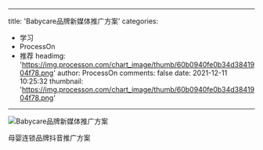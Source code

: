 
---
title: 'Babycare品牌新媒体推广方案'
categories: 
 - 学习
 - ProcessOn
 - 推荐
headimg: 'https://img.processon.com/chart_image/thumb/60b0940fe0b34d3841904f78.png'
author: ProcessOn
comments: false
date: 2021-12-11 10:25:32
thumbnail: 'https://img.processon.com/chart_image/thumb/60b0940fe0b34d3841904f78.png'
---

<div>   
<img class="thumb" alt="Babycare品牌新媒体推广方案" src="https://img.processon.com/chart_image/thumb/60b0940fe0b34d3841904f78.png" referrerpolicy="no-referrer">
<p>母婴连锁品牌抖音推广方案</p>  
</div>
            